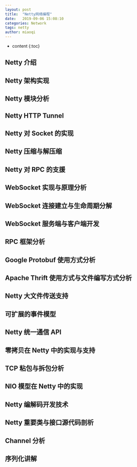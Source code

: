 ```yaml
---
layout: post
title:  "Netty网络编程"
date:   2019-09-06 15:08:10
categories: Network
tags: netty
author: miaoqi
---
```


* content
{:toc}
## Netty 介绍

## Netty 架构实现

## Netty 模块分析

## Netty HTTP Tunnel

## Netty 对 Socket 的实现

## Netty 压缩与解压缩

## Netty 对 RPC 的支援

## WebSocket 实现与原理分析

## WebSocket 连接建立与生命周期分解

## WebSocket 服务端与客户端开发

## RPC 框架分析

## Google Protobuf 使用方式分析 

## Apache Thrift 使用方式与文件编写方式分析

## Netty 大文件传送支持

## 可扩展的事件模型

## Netty 统一通信 API

## 零拷贝在 Netty 中的实现与支持

## TCP 粘包与拆包分析

## NIO 模型在 Netty 中的实现

## Netty 编解码开发技术

## Netty 重要类与接口源代码剖析

## Channel 分析

## 序列化讲解